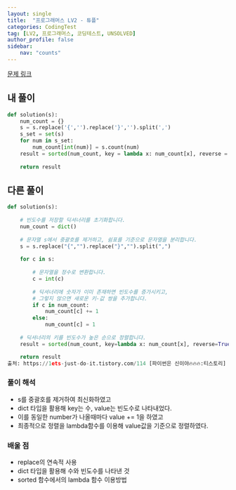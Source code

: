 ```yaml
---
layout: single
title:  "프로그래머스 LV2 - 튜플"
categories: CodingTest
tag: [LV2, 프로그래머스, 코딩테스트, UNSOLVED]
author_profile: false
sidebar: 
    nav: "counts"
---
```


[문제 링크](https://school.programmers.co.kr/learn/courses/30/lessons/64065)


## 내 풀이
```python
def solution(s):
    num_count = {}
    s = s.replace('{','').replace('}','').split(',')
    s_set = set(s)
    for num in s_set:
        num_count[int(num)] = s.count(num)
    result = sorted(num_count, key = lambda x: num_count[x], reverse = True)
    
    return result
```

## 다른 풀이
```python
def solution(s):
    
    # 빈도수를 저장할 딕셔너리를 초기화합니다.
    num_count = dict()
    
    # 문자열 s에서 중괄호를 제거하고, 쉼표를 기준으로 문자열을 분리합니다.
    s = s.replace("{","").replace("}","").split(",")
    
    for c in s:
        
        # 문자열을 정수로 변환합니다.
        c = int(c)
            
        # 딕셔너리에 숫자가 이미 존재하면 빈도수를 증가시키고,
        # 그렇지 않으면 새로운 키-값 쌍을 추가합니다.
        if c in num_count:
            num_count[c] += 1
        else:
            num_count[c] = 1
    
    # 딕셔너리의 키를 빈도수가 높은 순으로 정렬합니다.
    result = sorted(num_count, key=lambda x: num_count[x], reverse=True)

    return result
출처: https://1ets-just-do-it.tistory.com/114 [파이썬은 신이야🔥🔥🔥:티스토리]
```

### 풀이 해석
- s를 중괄호를 제거하여 최신화하였고
- dict 타입을 활용해 key는 수, value는 빈도수로 나타내었다.
- 이를 동일한 number가 나올때마다 value += 1을 하였고
- 최종적으로 정렬을 lambda함수를 이용해 value값을 기준으로 정렬하였다.

### 배울 점
- replace의 연속적 사용
- dict 타입을 활용해 수와 빈도수를 나타낸 것
- sorted 함수에서의 lambda 함수 이용방법
